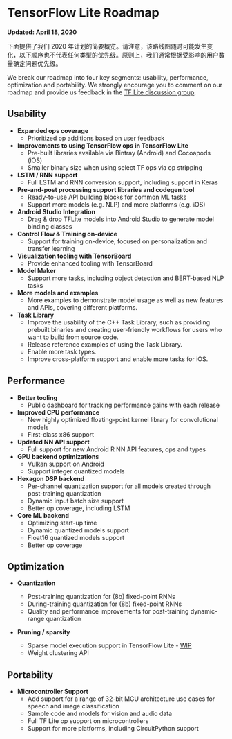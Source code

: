 # TensorFlow Lite Roadmap

**Updated: April 18, 2020**

下面提供了我们 2020 年计划的简要概览。请注意，该路线图随时可能发生变化，以下顺序也不代表任何类型的优先级。原则上，我们通常根据受影响的用户数量确定问题优先级。

We break our roadmap into four key segments: usability, performance, optimization and portability. We strongly encourage you to comment on our roadmap and provide us feedback in the [TF Lite discussion group](https://groups.google.com/a/tensorflow.org/g/tflite).

## Usability

- **Expanded ops coverage**
    - Prioritized op additions based on user feedback
- **Improvements to using TensorFlow ops in TensorFlow Lite**
    - Pre-built libraries available via Bintray (Android) and Cocoapods (iOS)
    - Smaller binary size when using select TF ops via op stripping
- **LSTM / RNN support**
    - Full LSTM and RNN conversion support, including support in Keras
- **Pre-and-post processing support libraries and codegen tool**
    - Ready-to-use API building blocks for common ML tasks
    - Support more models (e.g. NLP) and more platforms (e.g. iOS)
- **Android Studio Integration**
    - Drag &amp; drop TFLite models into Android Studio to generate model binding classes
- **Control Flow &amp; Training on-device**
    - Support for training on-device, focused on personalization and transfer learning
- **Visualization tooling with TensorBoard**
    - Provide enhanced tooling with TensorBoard
- **Model Maker**
    - Support more tasks, including object detection and BERT-based NLP tasks
- **More models and examples**
    - More examples to demonstrate model usage as well as new features and APIs, covering different platforms.
- **Task Library**
    - Improve the usability of the C++ Task Library, such as providing prebuilt binaries and creating user-friendly workflows for users who want to build from source code.
    - Release reference examples of using the Task Library.
    - Enable more task types.
    - Improve cross-platform support and enable more tasks for iOS.

## Performance

- **Better tooling**
    - Public dashboard for tracking performance gains with each release
- **Improved CPU performance**
    - New highly optimized floating-point kernel library for convolutional models
    - First-class x86 support
- **Updated NN API support**
    - Full support for new Android R NN API features, ops and types
- **GPU backend optimizations**
    - Vulkan support on Android
    - Support integer quantized models
- **Hexagon DSP backend**
    - Per-channel quantization support for all models created through post-training quantization
    - Dynamic input batch size support
    - Better op coverage, including LSTM
- **Core ML backend**
    - Optimizing start-up time
    - Dynamic quantized models support
    - Float16 quantized models support
    - Better op coverage

## Optimization

- **Quantization**

    - Post-training quantization for (8b) fixed-point RNNs
    - During-training quantization for (8b) fixed-point RNNs
    - Quality and performance improvements for post-training dynamic-range quantization

- **Pruning / sparsity**

    - Sparse model execution support in TensorFlow Lite - [WIP](https://github.com/tensorflow/model-optimization/issues/173)
    - Weight clustering API

## Portability

- **Microcontroller Support**
    - Add support for a range of 32-bit MCU architecture use cases for speech and image classification
    - Sample code and models for vision and audio data
    - Full TF Lite op support on microcontrollers
    - Support for more platforms, including CircuitPython support
